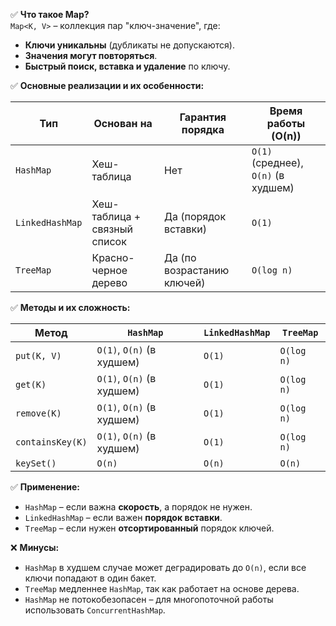 ✅ **Что такое Map?**  
`Map<K, V>` – коллекция пар "ключ-значение", где:

- **Ключи уникальны** (дубликаты не допускаются).
- **Значения могут повторяться**.
- **Быстрый поиск, вставка и удаление** по ключу.

✅ **Основные реализации и их особенности:**

|Тип|Основан на|Гарантия порядка|Время работы (O(n))|
|---|---|---|---|
|`HashMap`|Хеш-таблица|Нет|`O(1)` (среднее), `O(n)` (в худшем)|
|`LinkedHashMap`|Хеш-таблица + связный список|Да (порядок вставки)|`O(1)`|
|`TreeMap`|Красно-черное дерево|Да (по возрастанию ключей)|`O(log n)`|

✅ **Методы и их сложность:**

|Метод|`HashMap`|`LinkedHashMap`|`TreeMap`|
|---|---|---|---|
|`put(K, V)`|`O(1)`, `O(n)` (в худшем)|`O(1)`|`O(log n)`|
|`get(K)`|`O(1)`, `O(n)` (в худшем)|`O(1)`|`O(log n)`|
|`remove(K)`|`O(1)`, `O(n)` (в худшем)|`O(1)`|`O(log n)`|
|`containsKey(K)`|`O(1)`, `O(n)` (в худшем)|`O(1)`|`O(log n)`|
|`keySet()`|`O(n)`|`O(n)`|`O(n)`|

✅ **Применение:**

- `HashMap` – если важна **скорость**, а порядок не нужен.
- `LinkedHashMap` – если важен **порядок вставки**.
- `TreeMap` – если нужен **отсортированный** порядок ключей.

❌ **Минусы:**

- `HashMap` в худшем случае может деградировать до `O(n)`, если все ключи попадают в один бакет.
- `TreeMap` медленнее `HashMap`, так как работает на основе дерева.
- `HashMap` не потокобезопасен – для многопоточной работы использовать `ConcurrentHashMap`.